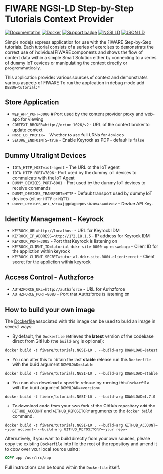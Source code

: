 # FIWARE NGSI-LD Step-by-Step Tutorials Context Provider

[![Documentation](https://nexus.lab.fiware.org/repository/raw/public/badges/chapters/documentation.svg)](https://fiware-tutorials.rtfd.io)
[![Docker](https://img.shields.io/docker/pulls/fiware/tutorials.ngsi-ld.svg)](https://hub.docker.com/r/fiware/tutorials.ngsi-ld/)
[![Support badge](https://img.shields.io/badge/tag-fiware-orange.svg?logo=stackoverflow)](https://stackoverflow.com/questions/tagged/fiware)
[![NGSI LD](https://img.shields.io/badge/NGSI-LD-d6604d.svg)](https://www.etsi.org/deliver/etsi_gs/CIM/001_099/009/01.07.01_60/gs_cim009v010701p.pdf)
[![JSON LD](https://img.shields.io/badge/JSON--LD-1.1-f06f38.svg)](https://w3c.github.io/json-ld-syntax/)

Simple nodejs express application for use with the FIWARE Step-by-Step tutorials. Each tutorial consists of a series of
exercises to demonstrate the correct use of individual FIWARE components and shows the flow of context data within a
simple Smart Solution either by connecting to a series of dummy IoT devices or manipulating the context directly or
programmatically.

This application provides various sources of context and demonstrates various aspects of FIWARE To run the application
in debug mode add `DEBUG=tutorial:*`

## Store Application

-   `WEB_APP_PORT=3000` # Port used by the content provider proxy and web-app for viewing
-   `CONTEXT_BROKER=http://orion:1026/v2` - URL of the context broker to update context
-   `NGSI_LD_PREFIX=` - Whether to use full URNs for devices
-   `SECURE_ENDPOINTS=true` - Enable Keyrock as PDP - default is `false`

## Dummy Ultralight Devices

-   `IOTA_HTTP_HOST=iot-agent` - The URL of the IoT Agent
-   `IOTA_HTTP_PORT=7896` - Port used by the dummy IoT devices to commuicate with the IoT Agent
-   `DUMMY_DEVICES_PORT=3001` - Port used by the dummy IoT devices to receive commands
-   `DUMMY_DEVICES_TRANSPORT=HTTP` - Default transport used by dummy IoT devices (either `HTTP` or `MQTT`)
-   `DUMMY_DEVICES_API_KEY=4jggokgpepnvsb2uv4s40d59ov` - Device API Key.

## Identity Management - Keyrock

-   `KEYROCK_URL=http://localhost` - URL for Keyrock IDM
-   `KEYROCK_IP_ADDRESS=http://172.18.1.5` - IP address for Keyrock IDM
-   `KEYROCK_PORT=3005` - Port that Keyrock is listening on
-   `KEYROCK_CLIENT_ID=tutorial-dckr-site-0000-xpresswebapp` - Client ID for the appliction within keyrock
-   `KEYROCK_CLIENT_SECRET=tutorial-dckr-site-0000-clientsecret` - Client secret for the appliction within keyrock

## Access Control - Authzforce

-   `AUTHZFORCE_URL=http://authzforce` - URL for Authzforce
-   `AUTHZFORCE_PORT=8080` - Port that Authzforce is listening on

## How to build your own image

The [Dockerfile](https://github.com/fiware/tutorials.NGSI-LD/blob/master/docker/Dockerfile) associated with this image
can be used to build an image in several ways:

-   By default, the `Dockerfile` retrieves the **latest** version of the codebase direct from GitHub (the `build-arg` is
    optional):

```console
docker build -t fiware/tutorials.NGSI-LD . --build-arg DOWNLOAD=latest
```

-   You can alter this to obtain the last **stable** release run this `Dockerfile` with the build argument
    `DOWNLOAD=stable`

```console
docker build -t fiware/tutorials.NGSI-LD . --build-arg DOWNLOAD=stable
```

-   You can also download a specific release by running this `Dockerfile` with the build argument `DOWNLOAD=<version>`

```console
docker build -t fiware/tutorials.NGSI-LD . --build-arg DOWNLOAD=1.7.0
```

-   To download code from your own fork of the GitHub repository add the `GITHUB_ACCOUNT` and `GITHUB_REPOSITORY`
    arguments to the `docker build` command.

```console
docker build -t fiware/tutorials.NGSI-LD . --build-arg GITHUB_ACCOUNT=<your account> --build-arg GITHUB_REPOSITORY=<your repo>
```

Alternatively, if you want to build directly from your own sources, please copy the existing `Dockerfile` into file the
root of the repository and amend it to copy over your local source using :

```Dockerfile
COPY app /usr/src/app
```

Full instructions can be found within the `Dockerfile` itself.
